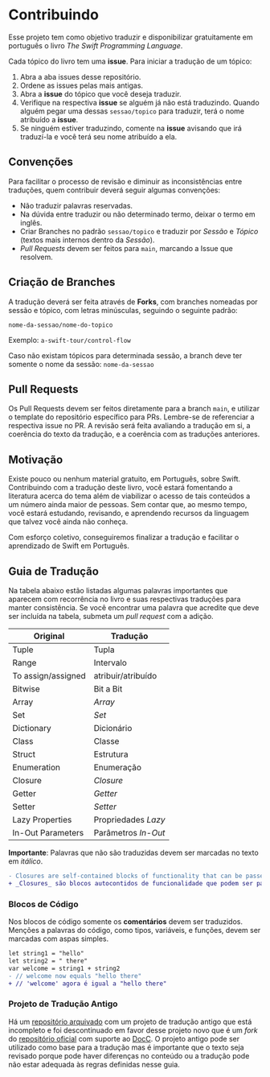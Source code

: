 # Contribuindo

Esse projeto tem como objetivo traduzir e disponibilizar gratuitamente em português o livro _The Swift Programming Language_.

Cada tópico do livro tem uma **issue**. Para iniciar a tradução de um tópico:
1. Abra a aba issues desse repositório.
2. Ordene as issues pelas mais antigas.
3. Abra a **issue** do tópico que você deseja traduzir.
4. Verifique na respectiva **issue** se alguém já não está traduzindo. Quando alguém pegar uma dessas `sessao/topico` para traduzir, terá o nome atribuído a **issue**.
5. Se ninguém estiver traduzindo, comente na **issue** avisando que irá traduzí-la e você terá seu nome atribuído a ela.

## Convenções

Para facilitar o processo de revisão e diminuir as inconsistências entre traduções, quem contribuir deverá seguir algumas convenções:

- Não traduzir palavras reservadas.
- Na dúvida entre traduzir ou não determinado termo, deixar o termo em inglês.
- Criar Branches no padrão `sessao/topico` e traduzir por _Sessão_ e _Tópico_ (textos mais internos dentro da _Sessão_).
- _Pull Requests_ devem ser feitos para `main`, marcando a Issue que resolvem.

## Criação de Branches

A tradução deverá ser feita através de **Forks**, com branches nomeadas por sessão e tópico, com letras minúsculas, seguindo o seguinte padrão:

`nome-da-sessao/nome-do-topico`

Exemplo:
`a-swift-tour/control-flow`

Caso não existam tópicos para determinada sessão, a branch deve ter somente o nome da sessão:
`nome-da-sessao`

## Pull Requests

Os Pull Requests devem ser feitos diretamente para a branch `main`, e utilizar o template do repositório específico para PRs. Lembre-se de referenciar a respectiva issue no PR. A revisão será feita avaliando a tradução em si, a coerência do texto da tradução, e a coerência com as traduções anteriores.

## Motivação

Existe pouco ou nenhum material gratuito, em Português, sobre Swift. Contribuindo com a tradução deste livro, você estará fomentando a literatura acerca do tema além de viabilizar o acesso de tais conteúdos a um número ainda maior de pessoas. Sem contar que, ao mesmo tempo, você estará estudando, revisando, e aprendendo recursos da linguagem que talvez você ainda não conheça.

Com esforço coletivo, conseguiremos finalizar a tradução e facilitar o aprendizado de Swift em Português.

## Guia de Tradução

Na tabela abaixo estão listadas algumas palavras importantes que aparecem com recorrência no livro e suas respectivas traduções para manter consistência. Se você encontrar uma palavra que acredite que deve ser incluída na tabela, submeta um _pull request_ com a adição.

| Original | Tradução |
| ---------| ---------|
| Tuple | Tupla |
| Range | Intervalo |
| To assign/assigned | atribuir/atribuído |
| Bitwise | Bit a Bit |
| Array | _Array_ |
| Set | _Set_ |
| Dictionary | Dicionário |
| Class | Classe |
| Struct | Estrutura |
| Enumeration | Enumeração |
| Closure | _Closure_ |
| Getter | _Getter_ |
| Setter | _Setter_ |
| Lazy Properties | Propriedades _Lazy_ |
| In-Out Parameters | Parâmetros _In-Out_ |


**Importante**: Palavras que não são traduzidas devem ser marcadas no texto em _itálico_.

```diff
- Closures are self-contained blocks of functionality that can be passed around and used in your code. Closures in Swift are similar to blocks in C and Objective-C and to lambdas in other programming languages.
+ _Closures_ são blocos autocontidos de funcionalidade que podem ser passados e usados em seu código. _Closures_ em Swift são semelhantes a blocos em C e Objective-C e _lambdas_ em outras linguagens de programação.
```

### Blocos de Código

Nos blocos de código somente os **comentários** devem ser traduzidos. Menções a palavras do código, como tipos, variáveis, e funções, devem ser marcadas com aspas simples.

```diff
let string1 = "hello"
let string2 = " there"
var welcome = string1 + string2
- // welcome now equals "hello there"
+ // 'welcome' agora é igual a "hello there"
```

### Projeto de Tradução Antigo

Há um [repositório arquivado](https://github.com/AcademyIFCE/swift-book-markdown) com um projeto de tradução antigo que está incompleto e foi descontinuado em favor desse projeto novo que é um _fork_ do [repositório oficial](https://github.com/apple/swift-book) com suporte ao [DocC](https://developer.apple.com/documentation/docc). O projeto antigo pode ser utilizado como base para a tradução mas é importante que o texto seja revisado porque pode haver diferenças no conteúdo ou a tradução pode não estar adequada às regras definidas nesse guia.
